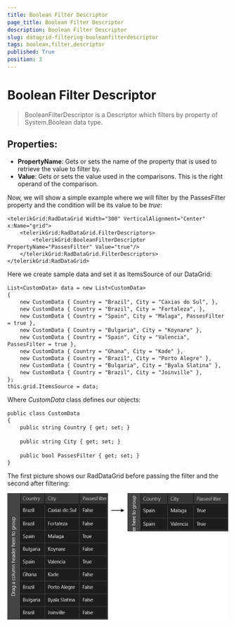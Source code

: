 ```yaml
---
title: Boolean Filter Descriptor
page_title: Boolean Filter Descriptor
description: Boolean Filter Descriptor
slug: datagrid-filtering-booleanfilterdescriptor
tags: boolean,filter,descriptor
published: True
position: 3
---
```


# Boolean Filter Descriptor

>BooleanFilterDescriptor is a Descriptor which filters by property of System.Boolean data type.

## Properties:

* **PropertyName**: Gets or sets the name of the property that is used to retrieve the value to filter by.
* **Value**: Gets or sets the value used in the comparisons. This is the right operand of the comparison.

Now, we will show a simple example where we will filter by the PassesFilter property and the condition will be its value to be *true*:

	<telerikGrid:RadDataGrid Width="300" VerticalAlignment="Center" x:Name="grid">
	    <telerikGrid:RadDataGrid.FilterDescriptors>
	        <telerikGrid:BooleanFilterDescriptor PropertyName="PassesFilter" Value="true"/>
	    </telerikGrid:RadDataGrid.FilterDescriptors>
	</telerikGrid:RadDataGrid>

Here we create sample data and set it as ItemsSource of our DataGrid:

	List<CustomData> data = new List<CustomData>
	{
	    new CustomData { Country = "Brazil", City = "Caxias do Sul", },
	    new CustomData { Country = "Brazil", City = "Fortaleza", },
	    new CustomData { Country = "Spain", City = "Malaga", PassesFilter = true },
	    new CustomData { Country = "Bulgaria", City = "Koynare" },
	    new CustomData { Country = "Spain", City = "Valencia", PassesFilter = true },
	    new CustomData { Country = "Ghana", City = "Kade" },
	    new CustomData { Country = "Brazil", City = "Porto Alegre" },
	    new CustomData { Country = "Bulgaria", City = "Byala Slatina" },
	    new CustomData { Country = "Brazil", City = "Joinville" },
	};
	this.grid.ItemsSource = data;

Where *CustomData* class defines our objects:

	public class CustomData
	{
	    public string Country { get; set; }
	
	    public string City { get; set; }
	
	    public bool PassesFilter { get; set; }
	}

The first picture shows our RadDataGrid before passing the filter and the second after filtering:

![BooleanFilterDescriptor example](images/BooleanFilterDescriptorExample.png)